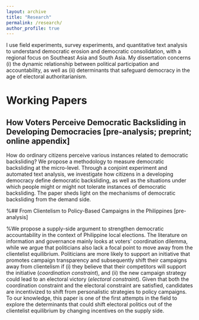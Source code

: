 ```yaml
---
layout: archive
title: "Research"
permalink: /research/
author_profile: true
---
```


I use field experiments, survey experiments, and quantitative text analysis to understand democratic erosion and democratic consolidation, with a regional focus on Southeast Asia and South Asia. My dissertation concerns (i) the dynamic relationship between political participation and accountability, as well as (ii) determinants that safeguard democracy in the age of electoral authoritarianism.  

# Working Papers

## How Voters Perceive Democratic Backsliding in Developing Democracies [pre-analysis; preprint; online appendix]

How do ordinary citizens perceive various instances related to democratic backsliding? We propose a methodology to measure democratic backsliding at the micro-level. Through a conjoint experiment and automated text analysis, we investigate how citizens in a developing democracy define democratic backsliding, as well as the situations under which people might or might not tolerate instances of democratic backsliding. The paper sheds light on the mechanisms of democratic backsliding from the demand side. 

%## From Clientelism to Policy-Based Campaigns in the Philippines [pre-analysis]

%We propose a supply-side argument to strengthen democratic accountability in the context of Philippine local elections. The literature on information and governance mainly looks at voters' coordination dilemma, while we argue that politicians also lack a focal point to move away from the clientelist equilibrium. Politicians are more likely to support an initiative that promotes campaign transparency and subsequently shift their campaigns away from clientelism if (i) they believe that their competitors will support the initiative (_coordination constraint_), and (ii) the new campaign strategy could lead to an electoral victory (_electoral constraint_). Given that both the coordination constraint and the electoral constraint are satisfied, candidates are incentivized to shift from personalistic strategies to policy campaigns. To our knowledge, this paper is one of the first attempts in the field to explore the determinants that could shift electoral politics out of the clientelist equilibrium by changing incentives on the supply side.
